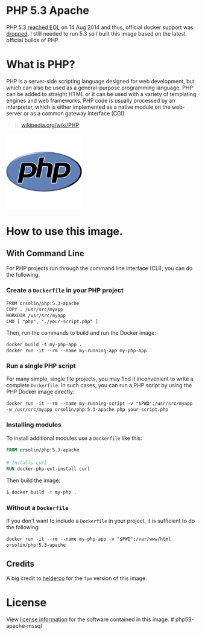 # PHP 5.3 Apache

PHP 5.3 [reached EOL](http://php.net/eol.php) on 14 Aug 2014 and thus, official docker support was [dropped](https://github.com/docker-library/php/pull/20). I still needed to run 5.3 so I built this image based on the latest official builds of PHP.

# What is PHP?

PHP is a server-side scripting language designed for web development, but which can also be used as a general-purpose programming language. PHP can be added to straight HTML or it can be used with a variety of templating engines and web frameworks. PHP code is usually processed by an interpreter, which is either implemented as a native module on the web-server or as a common gateway interface (CGI).

> [wikipedia.org/wiki/PHP](http://en.wikipedia.org/wiki/PHP)

![logo](https://raw.githubusercontent.com/docker-library/docs/master/php/logo.png)

# How to use this image.

## With Command Line

For PHP projects run through the command line interface (CLI), you can do the following.

### Create a `Dockerfile` in your PHP project

    FROM orsolin/php:5.3-apache
    COPY . /usr/src/myapp
    WORKDIR /usr/src/myapp
    CMD [ "php", "./your-script.php" ]

Then, run the commands to build and run the Docker image:

    docker build -t my-php-app .
    docker run -it --rm --name my-running-app my-php-app

### Run a single PHP script

For many simple, single file projects, you may find it inconvenient to write a complete `Dockerfile`. In such cases, you can run a PHP script by using the PHP Docker image directly:

    docker run -it --rm --name my-running-script -v "$PWD":/usr/src/myapp -w /usr/src/myapp orsolin/php:5.3-apache php your-script.php

### Installing modules

To install additional modules use a `Dockerfile` like this:

``` Dockerfile
FROM orsolin/php:5.3-apache

# Installs curl
RUN docker-php-ext-install curl
```

Then build the image:

``` bash
$ docker build -t my-php .
```

### Without a `Dockerfile`

If you don't want to include a `Dockerfile` in your project, it is sufficient to do the following:

    docker run -it --rm --name my-php-app -v "$PWD":/var/www/html orsolin/php:5.3-apache

## Credits

A big credit to [helderco](https://github.com/helderco/docker-php-5.3) for the `fpm` version
of this image.

# License

View [license information](http://php.net/license/) for the software contained in this image.
#   p h p 5 3 - a p a c h e - m s s q l 
 
 